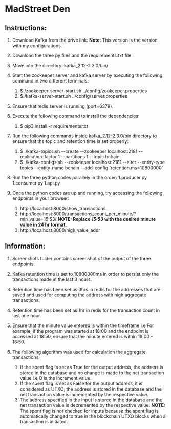 # MadStreet Den

## Instructions:
1. Download Kafka from the drive link:
**Note**: This version is the version with my configurations.

1. Download the three py files and the requirements.txt file.

1. Move into the directory: kafka_2.12-2.3.0/bin/

1. Start the zookeeper server and kafka server by executing the following command in two different terminals:

    1. $./zookeeper-server-start.sh ../config/zookeeper.properties
    1. $./kafka-server-start.sh ../config/server.properties
   
1. Ensure that redis server is running (port=6379).

1. Execute the following command to install the dependencies:

    1. $ pip3 install -r requirements.txt
  
1. Run the following commands inside kafka_2.12-2.3.0/bin directory to ensure that the topic and retention time is set properly:
  
    1. $ ./kafka-topics.sh --create --zookeeper localhost:2181 --replication-factor 1 --partitions 1 --topic bchain
    1. $ ./kafka-configs.sh --zookeeper localhost:2181 --alter --entity-type topics --entity-name bchain --add-config 'retention.ms=10800000'
 
1. Run the three python codes parallely in the order:
    1.producer.py
    1.consumer.py
    1.api.py

1. Once the python codes are up and running, try accessing the following endpoints in your browser:
    1. http://localhost:8000/show_transactions
    1. http://localhost:8000/transactions_count_per_minute/?min_value=15:53/   **NOTE: Replace *15:53* with the desired minute value in 24 hr format.**
    1. http://localhost:8000/high_value_addr
  
## Information:
1. Screenshots folder contains screenshot of the output of the three endpoints.

1. Kafka retention time is set to 10800000ms in order to persist only the transactions made in the last 3 hours.

1. Retention time has been set as 3hrs in redis for the addresses that are saved and used for computing the address with high aggregate transactions.

1. Retention time has been set as 1hr in redis for the transaction count in last one hour.

1. Ensure that the minute value entered is within the timeframe i.e For example, if the program was started at 18:00 and the endpoint is accessed at 18:50, ensure that the minute entered is within 18:00 - 18:50.

1. The following algorithm was used for calculation the aggregate transactions:
    1. If the spent flag is set as True for the output address, the address is stored in the database and no change is made to the net transaction value i.e O is the increment value.
    1. If the spent flag is set as False for the output address, it is considered as UTXO; the address is stored in the database and the net transaction value is incremented by the respective value.
    1. The address specified in the input is stored in the database and the net transaction value is decremented  by the respective value. **NOTE:** The spent flag is not checked for inputs because the spent flag is automatically changed to true in the blockchain UTXO blocks when a transaction is initiated.
    
